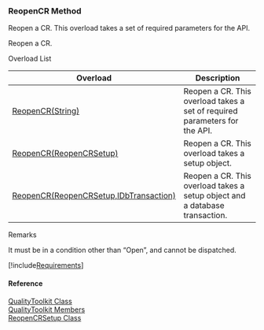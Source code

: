 ﻿### ReopenCR Method

Reopen a CR. This overload takes a set of required parameters for the API.

Reopen a CR.

Overload List

| Overload | Description |
| --- | --- |
| [ReopenCR(String)](FChoice.Toolkits.Clarify~FChoice.Toolkits.Clarify.Quality.QualityToolkit~ReopenCR(String).md) | Reopen a CR. This overload takes a set of required parameters for the API.   |
| [ReopenCR(ReopenCRSetup)](FChoice.Toolkits.Clarify~FChoice.Toolkits.Clarify.Quality.QualityToolkit~ReopenCR(ReopenCRSetup).md) | Reopen a CR. This overload takes a setup object.   |
| [ReopenCR(ReopenCRSetup,IDbTransaction)](FChoice.Toolkits.Clarify~FChoice.Toolkits.Clarify.Quality.QualityToolkit~ReopenCR(ReopenCRSetup,IDbTransaction).md) | Reopen a CR. This overload takes a setup object and a database transaction.   |

Remarks

It must be in a condition other than “Open”, and cannot be dispatched.

[!include[Requirements](../partials/requirements.md)]



#### Reference

[QualityToolkit Class](FChoice.Toolkits.Clarify~FChoice.Toolkits.Clarify.Quality.QualityToolkit.md)  
[QualityToolkit Members](FChoice.Toolkits.Clarify~FChoice.Toolkits.Clarify.Quality.QualityToolkit_members.md)  
[ReopenCRSetup Class](FChoice.Toolkits.Clarify~FChoice.Toolkits.Clarify.Quality.ReopenCRSetup.md)